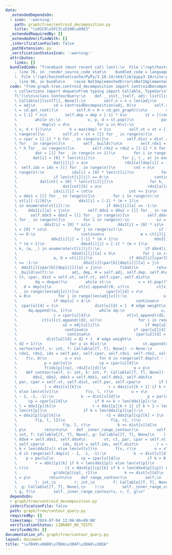 ```yaml
---
data:
  _extendedDependsOn:
  - icon: ':warning:'
    path: graph/tree/centroid_decomposition.py
    title: "\u91CD\u5FC3\u5206\u89E3"
  _extendedRequiredBy: []
  _extendedVerifiedWith: []
  _isVerificationFailed: false
  _pathExtension: py
  _verificationStatusIcon: ':warning:'
  attributes:
    links: []
  bundledCode: "Traceback (most recent call last):\n  File \"/opt/hostedtoolcache/PyPy/3.10.14/x64/lib/pypy3.10/site-packages/onlinejudge_verify/documentation/build.py\"\
    , line 76, in _render_source_code_stat\n    bundled_code = language.bundle(\n\
    \  File \"/opt/hostedtoolcache/PyPy/3.10.14/x64/lib/pypy3.10/site-packages/onlinejudge_verify/languages/python.py\"\
    , line 96, in bundle\n    raise NotImplementedError\nNotImplementedError\n"
  code: "from graph.tree.centroid_decomposition import CentroidDecomposition\n\nfrom\
    \ collections import deque\nfrom typing import Callable, TypeVar\n\nT = TypeVar(\"\
    T\")\n\n\nclass ContourQuery:\n    def __init__(self, adj: list[list[int]], f:\
    \ Callable[[list[T]], None]):\n        self.n = n = len(adj)\n        self.adj\
    \ = adj\n        cd = CentroidDecomposition(adj, 0)\n        self.root = root\
    \ = cd.get_root()\n        self.H = H = cd.get_graph()\n\n        self.par = par\
    \ = [-1] * n\n        self.dep = dep = [-1] * n\n        st = [(root, -1, 0)]\n\
    \        while st:\n            v, p, d = st.pop()\n            par[v] = p\n \
    \           dep[v] = d\n            for u in H[v]:\n                st.append((u,\
    \ v, d + 1))\n\n        h = max(dep) + 1\n        self.vt = vt = [[] for _ in\
    \ range(n)]\n        self.ct = ct = [[] for _ in range(n)]\n        self.cpar\
    \ = cpar = [[-1] * h for _ in range(n)]\n        self.dist = dist = [[-1] * h\
    \ for _ in range(n)]\n        self._build()\n\n        self.rdx1 = rdx1 = [[-1]\
    \ * h for _ in range(n)]\n        self.rdx2 = rdx2 = [[-1] * h for _ in range(n)]\n\
    \        dat = [[] for _ in range(n << 1)]\n        for i in range(n):\n     \
    \       dat[i] = [0] * len(vt[i])\n            for j, (_, a) in enumerate(vt[i]):\n\
    \                dat[i][j] = a\n                rdx1[a][dep[i]] = j\n\n      \
    \  self.idx = idx = [[] for _ in range(n)]\n        cnt = n\n        for i in\
    \ range(n):\n            idx[i] = [0] * len(ct[i])\n            for j in range(len(ct[i])):\n\
    \                if len(ct[i][j]) == 0:\n                    continue\n      \
    \          dat[cnt] = [0] * len(ct[i][j])\n                for k, (_, a) in enumerate(ct[i][j]):\n\
    \                    dat[cnt][k] = a\n                    rdx2[a][dep[i]] = k\n\
    \                idx[i][j] = cnt\n                cnt += 1\n\n        self.ddx1\
    \ = ddx1 = [[] for _ in range(n)]\n        for i in range(n):\n            m =\
    \ vt[i][-1][0]\n            ddx1[i] = [-1] * (m + 1)\n            for j, (a, _)\
    \ in enumerate(vt[i]):\n                if ddx1[i][a] == -1:\n               \
    \     ddx1[i][a] = j\n\n        self.ddx2 = ddx2 = [[] for _ in range(n)]\n  \
    \      self.ddx3 = ddx3 = [[] for _ in range(n)]\n        self.ddx4 = ddx4 = [[]\
    \ for _ in range(n)]\n        for i in range(n):\n            sz = len(ct[i])\n\
    \            ddx2[i] = [0] * sz\n            ddx3[i] = [0] * sz\n            ddx4[i]\
    \ = [0] * sz\n            for j in range(sz):\n                if len(ct[i][j])\
    \ == 0:\n                    continue\n                m = ct[i][j][-1][0]\n \
    \               ddx2[i][j] = [-1] * (m + 1)\n                ddx3[i][j] = [-1]\
    \ * (m + 1)\n                ddx4[i][j] = [-1] * (m + 1)\n                for\
    \ k, (a, _) in enumerate(ct[i][j]):\n                    if ddx4[i][j][a] == -1:\n\
    \                        ddx4[i][j][a] = k\n            for j in range(1, len(vt[i])):\n\
    \                a, b = vt[i][j]\n                if ddx2[i][cpar[b][dep[i]]][a]\
    \ == -1:\n                    ddx2[i][cpar[b][dep[i]]][a] = j\n              \
    \  ddx3[i][cpar[b][dep[i]]][a] = j\n\n        f(dat)\n        return\n\n    def\
    \ _build(self):\n        adj, dep, H = self.adj, self.dep, self.H\n        vt,\
    \ ct, cpar, dist = self.vt, self.ct, self.cpar, self.dist\n        st = [self.root]\n\
    \        dq = deque()\n        while st:\n            v = st.pop()\n         \
    \   d = dep[v]\n            vt[v].append((0, v))\n            ct[v] = [[] for\
    \ _ in range(len(adj[v]))]\n            cpar[v][d] = v\n            dist[v][d]\
    \ = 0\n            for i in range(len(adj[v])):\n                u = adj[v][i]\n\
    \                if dep[u] < d:\n                    continue\n              \
    \  cpar[u][d] = i\n                dist[u][d] = 1  # edge weight\n           \
    \     dq.append((u, 1))\n            while dq:\n                u, d2 = dq.popleft()\n\
    \                c = cpar[u][d]\n                vt[v].append((d2, u))\n     \
    \           ct[v][c].append((d2, u))\n                for i in range(len(adj[u])):\n\
    \                    u2 = adj[u][i]\n                    if dep[u2] < d:\n   \
    \                     continue\n                    if cpar[u2][d] != -1:\n  \
    \                      continue\n                    cpar[u2][d] = c\n       \
    \             dist[u2][d] = d2 + 1  # edge weight\n                    dq.append((u2,\
    \ d2 + 1))\n            for u in H[v]:\n                st.append(u)\n\n    def\
    \ vertex(self, v: int, f: Callable[[T, T], None]) -> None:\n        par, cpar,\
    \ rdx1, rdx2, idx = self.par, self.cpar, self.rdx1, self.rdx2, self.idx\n    \
    \    f(v, 0)\n        u = v\n        for d in range(self.dep[v] - 1, -1, -1):\n\
    \            p = par[u]\n            cp = cpar[u][d]\n            f(p, rdx1[v][d])\n\
    \            f(idx[p][cp], rdx2[v][d])\n            u = p\n        return\n\n\
    \    def contour(self, v: int, k: int, f: Callable[[T, T], None]) -> None:\n \
    \       ddx1, ddx2, ddx3 = self.ddx1, self.ddx2, self.ddx3\n        vt, dist,\
    \ par, cpar = self.vt, self.dist, self.par, self.cpar\n        if k < len(ddx1[v]):\n\
    \            l = ddx1[v][k]\n            r = ddx1[v][k + 1] if k + 1 < len(ddx1[v])\
    \ else len(vt[v])\n            f(v, l, r)\n        u = v\n        for d in range(self.dep[v]\
    \ - 1, -1, -1):\n            k -= dist[v][d]\n            p = par[u]\n       \
    \     cp = cpar[u][d]\n            if 0 <= k < len(ddx1[p]):\n               \
    \ l = ddx1[p][k]\n                r = ddx1[p][k + 1] if k + 1 < len(ddx1[p]) else\
    \ len(vt[p])\n                if k < len(ddx2[p][cp]):\n                    l2\
    \ = ddx2[p][cp][k]\n                    r2 = ddx3[p][cp][k] + 1\n            \
    \        f(p, l, l2)\n                    f(p, r2, r)\n                else:\n\
    \                    f(p, l, r)\n            k += dist[v][d]\n            u =\
    \ p\n        return\n\n    def _inner_range_contour(\n        self, v: int, k:\
    \ int, f: Callable[[T, T], None], g: Callable[[T, T], None]\n    ):\n        ddx1,\
    \ ddx4 = self.ddx1, self.ddx4\n        vt, ct, par, cpar = self.vt, self.ct, self.par,\
    \ self.cpar\n        idx, dist = self.idx, self.dist\n        r = ddx1[v][k] if\
    \ k < len(ddx1[v]) else len(vt[v])\n        f(v, r)\n        u = v\n        for\
    \ d in range(self.dep[v] - 1, -1, -1):\n            k -= dist[v][d]\n        \
    \    p = par[u]\n            cp = cpar[u][d]\n            if k > 0:\n        \
    \        r = ddx1[p][k] if k < len(ddx1[p]) else len(vt[p])\n                f(p,\
    \ r)\n                r2 = ddx4[p][cp][k] if k < len(ddx4[p][cp]) else len(ct[p][cp])\n\
    \                g(idx[p][cp], r2)\n            k += dist[v][d]\n            u\
    \ = p\n        return\n\n    def range_contour(\n        self,\n        v: int,\n\
    \        l: int,\n        r: int,\n        f: Callable[[T, T], None],\n      \
    \  g: Callable[[T, T], None],\n    ):\n        self._inner_range_contour(v, l,\
    \ g, f)\n        self._inner_range_contour(v, r, f, g)\n"
  dependsOn:
  - graph/tree/centroid_decomposition.py
  isVerificationFile: false
  path: graph/tree/contour_query.py
  requiredBy: []
  timestamp: '2024-07-04 12:06:06+09:00'
  verificationStatus: LIBRARY_NO_TESTS
  verifiedWith: []
documentation_of: graph/tree/contour_query.py
layout: document
title: "\u7B49\u9AD8\u7DDA\u30AF\u30A8\u30EA"
---
```


